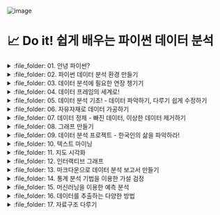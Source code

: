 ![image](https://github.com/sm9199/Python_Data_Analysis_Study/assets/128019851/9687c6c3-2e91-466f-9da9-abae4e090101)


# 📈 Do it! 쉽게 배우는 파이썬 데이터 분석 

<details>
<summary> :file_folder: 01. 안녕 파이썬? </summary>
<div markdown="1">

#### 📌 [01-1 데이터 분석과 파이썬](https://github.com/sm9199/Python_Data_Analysis_Study/blob/main/01.%20안녕%2C%20파이썬%3F/01-1%20데이터%20분석과%20파이썬.md)

#### 📌 [01-2 파이썬이 강력한 데이터 분석 도구인 이유](https://github.com/sm9199/Python_Data_Analysis_Study/blob/main/01.%20안녕%2C%20파이썬%3F/01-2%20파이썬이%20강력한%20데이터%20분석도구인%20이유.md)

</div>
</details>

<details>
<summary> :file_folder: 02. 파이썬 데이터 분석 환경 만들기 </summary>
<div markdown="1">

#### 📌 [02-1 아나콘다로 파이썬과 JupyterLab 설치하기](https://github.com/sm9199/Python_Data_Analysis_Study/blob/main/02.%20파이썬%20데이터%20분석%20환경%20만들기/02-1%20아나콘다로%20파이썬과%20JupyterLab%20설치하기.md)

#### 📌 [02-2 JupyterLab과 설치하기](https://github.com/sm9199/Python_Data_Analysis_Study/blob/main/02.%20파이썬%20데이터%20분석%20환경%20만들기/02-2%20JupyterLab과%20친해지기.md)

</div>
</details>

<details>
<summary> :file_folder: 03. 데이터 분석에 필요한 연장 챙기기 </summary>
<div markdown="1">

#### 📌 [03-1 변하는 수, '변수' 이해하기](https://github.com/sm9199/Python_Data_Analysis_Study/blob/main/03.%20데이터%20분석에%20필요한%20연장%20챙기기/03-1%20변하는%20수,%20'변수'%20이해하기.md)

#### 📌 [03-2 마술 상자 같은 '함수' 이해하기](https://github.com/sm9199/Python_Data_Analysis_Study/blob/main/03.%20데이터%20분석에%20필요한%20연장%20챙기기/03-2%20마술%20상자%20같은%20'함수'%20이해하기.md)

#### 📌 [03-3 함수 꾸러미, '패키지' 이해하기](https://github.com/sm9199/Python_Data_Analysis_Study/blob/main/03.%20데이터%20분석에%20필요한%20연장%20챙기기/03-3%20함수%20꾸러미,%20'패키지'%20이해하기.md)

</div>
</details>

<details>
<summary> :file_folder: 04. 데이터 프레임의 세계로! </summary>
<div markdown="1">

#### 📌 [04-1 데이터 프레임 이해하기 - 데이터는 어떻게 생겼나?](https://github.com/sm9199/Python_Data_Analysis_Study/blob/main/04.%20데이터%20프레임의%20세계로!/04-1%20데이터%20프레임%20이해하기.md)

#### 📌 [04-2 데이터 프레임 만들기 - 시험 성적 데이터를 만들어 보자! - ver.뉴진스](https://github.com/sm9199/Python_Data_Analysis_Study/blob/main/04.%20데이터%20프레임의%20세계로!/04-2%20데이터%20프레임%20만들기.md)

#### 📌 [04-3 외부 데이터 이용하기 - 축적된 시험 성적 데이터를 불러오자!](https://github.com/sm9199/Python_Data_Analysis_Study/blob/main/04.%20데이터%20프레임의%20세계로!/04-3%20외부데이터%20이용하기.md)

#### 📌 [04-4 정리하기](https://github.com/sm9199/Python_Data_Analysis_Study/blob/main/04.%20데이터%20프레임의%20세계로!/04-4%20정리하기.md)

</div>
</details>

<details>
<summary> :file_folder: 05. 데이터 분석 기초! - 데이터 파악하기, 다루기 쉽게 수정하기 </summary>
<div markdown="1">

#### 📌 [05-1 데이터 파악하기](https://github.com/sm9199/Python_Data_Analysis_Study/blob/main/05.%20데이터%20분석%20기초!%20%20-%20데이터%20파악하기%2C%20다루기%20쉽게%20수정하기/05-1%20데이터%20파악하기.md)

#### 📌 [05-2 변수명 바꾸기](https://github.com/sm9199/Python_Data_Analysis_Study/blob/main/05.%20데이터%20분석%20기초!%20%20-%20데이터%20파악하기%2C%20다루기%20쉽게%20수정하기/05-2%20변수명%20바꾸기.md)

#### 📌 [05-3 파생변수 만들기](https://github.com/sm9199/Python_Data_Analysis_Study/blob/main/05.%20데이터%20분석%20기초!%20%20-%20데이터%20파악하기,%20다루기%20쉽게%20수정하기/05-3%20파생변수%20만들기.md)

#### 📌 [05-4 정리하기](https://github.com/sm9199/Python_Data_Analysis_Study/blob/main/05.%20데이터%20분석%20기초!%20%20-%20데이터%20파악하기%2C%20다루기%20쉽게%20수정하기/05-5%20분석%20도전.md)

#### 📌 [05-5 분석 도전](https://github.com/sm9199/Python_Data_Analysis_Study/blob/main/05.%20데이터%20분석%20기초!%20%20-%20데이터%20파악하기%2C%20다루기%20쉽게%20수정하기/05-5%20분석%20도전.md)

</div>
</details>

<details>
<summary> :file_folder: 06. 자유자재로 데이터 가공하기 </summary>
<div markdown="1">

#### 📌 [06-1 데이터 전처리 - 원하는 형태로 데이터 가공하기](https://github.com/sm9199/Python_Data_Analysis_Study/blob/main/06.%20자유자재로%20데이터%20가공하기/06-1%20데이터%20전처리%20-%20원하는%20형태로%20데이터%20가공하기.md)

#### 📌 [06-2 조건에 맞는 데이터만 추출하기](https://github.com/sm9199/Python_Data_Analysis_Study/blob/main/06.%20자유자재로%20데이터%20가공하기/06-2%20조건에%20맞는%20데이터만%20추출하기.md)

#### 📌 [06-3 필요한 변수만 추출하기](https://github.com/sm9199/Python_Data_Analysis_Study/blob/main/06.%20자유자재로%20데이터%20가공하기/06-3%20필요한%20변수만%20추출하기.md)

#### 📌 [06-4 순서대로 정렬하기](https://github.com/sm9199/Python_Data_Analysis_Study/blob/main/06.%20자유자재로%20데이터%20가공하기/06-3%20필요한%20변수만%20추출하기.md)

#### 📌 [06-5 파생변수 추가하기](https://github.com/sm9199/Python_Data_Analysis_Study/blob/main/06.%20자유자재로%20데이터%20가공하기/06-5%20파생변수%20추가하기.md)

#### 📌 [06-6 집단별로 요약하기](https://github.com/sm9199/Python_Data_Analysis_Study/blob/main/06.%20자유자재로%20데이터%20가공하기/06-6%20집단별로%20요약하기.md)

#### 📌 [06-7 데이터 합치기](https://github.com/sm9199/Python_Data_Analysis_Study/blob/main/06.%20자유자재로%20데이터%20가공하기/06-7%20데이터%20합치기.md)

#### 📌 [06-8 정리하기](https://github.com/sm9199/Python_Data_Analysis_Study/blob/main/06.%20자유자재로%20데이터%20가공하기/06-8%20정리하기.md)

#### 📌 [06-9 분석 도전](https://github.com/sm9199/Python_Data_Analysis_Study/blob/main/06.%20자유자재로%20데이터%20가공하기/06-9%20분석%20도전.md)

</div>
</details>

<details>
<summary> :file_folder: 07. 데이터 정제 - 빠진 데이터, 이상한 데이터 제거하기 </summary>
<div markdown="1">

#### 📌 [07-1 빠진 데이터를 찾아라! - 결측치 정제하기](https://github.com/sm9199/Python_Data_Analysis_Study/blob/main/07.%20데이터%20정제%20-%20빠진%20데이터%2C%20이상한%20데이터%20제거하기/07-1%20빠진%20데이터를%20찾아라!.md)

#### 📌 [07-2 이상한 데이터를 찾아라! - 이상 정제하기](https://github.com/sm9199/Python_Data_Analysis_Study/blob/main/07.%20데이터%20정제%20-%20빠진%20데이터%2C%20이상한%20데이터%20제거하기/07-2%20이상한%20데이터를%20찾아라!.md)

#### 📌 [07-3 정리하기](https://github.com/sm9199/Python_Data_Analysis_Study/blob/main/07.%20데이터%20정제%20-%20빠진%20데이터%2C%20이상한%20데이터%20제거하기/07-3%20정리하기.md)

</div>
</details>

<details>
<summary> :file_folder: 08. 그래프 만들기 </summary>
<div markdown="1">

#### 📌 [08-1 파이썬으로 만들 수 있는 그래프 살펴보기](https://github.com/sm9199/Python_Data_Analysis_Study/blob/main/08.%20그래프%20만들기/08-1%20파이썬으로%20만들%20수%20있는%20그래프%20살펴보기.md)

#### 📌 [08-2 산점도](https://github.com/sm9199/Python_Data_Analysis_Study/blob/main/08.%20그래프%20만들기/08-2%20산점도.md)

#### 📌 [08-3 막대 그래프](https://github.com/sm9199/Python_Data_Analysis_Study/blob/main/08.%20그래프%20만들기/08-3%20막대그래프.md)

#### 📌 [08-4 선 그래프](https://github.com/sm9199/Python_Data_Analysis_Study/blob/main/08.%20그래프%20만들기/08-4%20선%20그래프.md)

#### 📌 [08-5 상자 그림](https://github.com/sm9199/Python_Data_Analysis_Study/blob/main/08.%20그래프%20만들기/08-5%20상자%20그림.md)

#### 📌 [08-6 정리하기](https://github.com/sm9199/Python_Data_Analysis_Study/blob/main/08.%20그래프%20만들기/08-6%20정리하기.md)

</div>
</details>


<details>
<summary> :file_folder: 09. 데이터 분석 프로젝트 - 한국인의 삶을 파악하라! </summary>
<div markdown="1">


#### 📌 [09-1 '한국복지패널 데이터' 분석 준비하기](https://github.com/sm9199/Python_Data_Analysis_Study/blob/main/09.%20데이터%20분석%20프로젝트%20-%20한국인의%20삶을%20파악하라!/09-1%20'한국복지패널%20데이터'%20분석%20준비하기.md)

#### 📌 [09-2 성별에 따른 월급 차이 - 성별에 따라 월급이 다를까?](https://github.com/sm9199/Python_Data_Analysis_Study/blob/main/09.%20데이터%20분석%20프로젝트%20-%20한국인의%20삶을%20파악하라!/09-2%20성별에%20따른%20월급%20차이%20-%20성별에%20따라%20월급이%20다를까%3F.md)

#### 📌 [09-3 나이와 월급의 관계 - 몇 살 때 월급을 가장 많이 받을까?](https://github.com/sm9199/Python_Data_Analysis_Study/blob/main/09.%20데이터%20분석%20프로젝트%20-%20한국인의%20삶을%20파악하라!/09-3%20나이와%20월급의%20관계%20-%20몇%20살%20때%20월급을%20가장%20많이%20받을까%3F.md)

#### 📌 [09-4 연령대에 따른 월급 차이 - 어떤 연령대의 월급이 가장 많을까?](https://github.com/sm9199/Python_Data_Analysis_Study/blob/main/09.%20데이터%20분석%20프로젝트%20-%20한국인의%20삶을%20파악하라!/09-4%20연령대에%20따른%20월급%20차이%20-%20어떤%20연령대의%20월급이%20가장%20많을까%3F.md)

#### 📌 [09-5 연령대 및 성별 월급 차이 - 성별 월급 차이는 연령대별로 다를까?](https://github.com/sm9199/Python_Data_Analysis_Study/blob/main/09.%20데이터%20분석%20프로젝트%20-%20한국인의%20삶을%20파악하라!/09-5%20연령대%20및%20성별%20월급%20차이%20-%20성별%20월급%20차이는%20연령대별로%20다를까%3F.md)

#### 📌 [09-6 직업별 월급 차이 - 어떤 직업이 월급을 가장 많이 받을까?](https://github.com/sm9199/Python_Data_Analysis_Study/blob/main/09.%20데이터%20분석%20프로젝트%20-%20한국인의%20삶을%20파악하라!/09-6%20직업별%20월급%20차이%20-%20어떤%20직업이%20월급을%20가장%20많이%20받을까%3F.md)

#### 📌 [09-7 성별 직업 빈도 - 성별로 어떤 직업이 가장 많을까?](https://github.com/sm9199/Python_Data_Analysis_Study/blob/main/09.%20데이터%20분석%20프로젝트%20-%20한국인의%20삶을%20파악하라!/09-7%20성별%20직업%20빈도%20-%20성별로%20어떤%20직업이%20가장%20많을까%3F.md)

#### 📌 [09-8 종교 유무에 따른 이혼율 - 종교가 있으면 이혼을 덜 할까?](https://github.com/sm9199/Python_Data_Analysis_Study/blob/main/09.%20데이터%20분석%20프로젝트%20-%20한국인의%20삶을%20파악하라!/09-8%20종교%20유무에%20따른%20이혼율%20-%20종교가%20있으면%20이혼을%20덜%20할까%3F.md)

#### 📌 [09-9 지역별 연령대 비율 - 어느 지역에 노년층이 많을까?](https://github.com/sm9199/Python_Data_Analysis_Study/blob/main/09.%20데이터%20분석%20프로젝트%20-%20한국인의%20삶을%20파악하라!/09-9%20지역별%20연령대%20비율%20-%20어느%20지역에%20노년층이%20많을까%3F.md)


</div>
</details>

<details>
<summary> :file_folder: 10. 텍스트 마이닝 </summary>
<div markdown="1">

#### 📌 [10-1 대통령 연설문 텍스트 마이닝](https://github.com/sm9199/Python_Data_Analysis_Study/blob/main/10.%20텍스트%20마이닝/10-1%20대통령%20연설문%20텍스트%20마이닝.md)

</div>
</details>

<details>
<summary> :file_folder: 11. 지도 시각화 </summary>
<div markdown="1">

#### 📌 [11-1 시군구별 인구 단계 구분도 만들기](https://github.com/sm9199/Python_Data_Analysis_Study/blob/main/11.%20지도%20시각화/11-1%20시군구별%20인구%20단계%20구분도%20만들기.md)

#### 📌 [11-2 서울시 동별 외국인 인구 단계 구분도 만들기](https://github.com/sm9199/Python_Data_Analysis_Study/blob/main/11.%20지도%20시각화/11-2%20서울시%20동별%20외국인%20인구%20단계%20구분도%20만들기.md)

</div>
</details>

<details>
<summary> :file_folder: 12. 인터랙티브 그래프 </summary>
<div markdown="1">

#### 📌 [12-1 인터랙티브 그래프 만들기](https://github.com/sm9199/Python_Data_Analysis_Study/blob/main/12.%20인터랙티브%20그래프/12-1%20인터랙티브%20그래프%20만들기.md)

</div>
</details>

<details>
<summary> :file_folder: 13. 마크다운으로 데이터 분석 보고서 만들기 </summary>
<div markdown="1">

#### 📌 [13-1 신뢰할 수 있는 데이터 분석 보고서 만들기](https://github.com/sm9199/Python_Data_Analysis_Study/blob/main/13.%20마크다운으로%20데이터%20분석%20보고서%20만들기/13-1%20신뢰할%20수%20있는%20데이터%20분석%20보고서%20만들기.md)

#### 📌 [13-2 마크다운 문서 만들기](https://github.com/sm9199/Python_Data_Analysis_Study/blob/main/13.%20마크다운으로%20데이터%20분석%20보고서%20만들기/13-2%20마크다운%20문서%20만들기.md)

</div>
</details>

<details>
<summary> :file_folder: 14. 통계 분석 기법을 이용한 가설 검정 </summary>
<div markdown="1">

#### 📌 [14-1 가설 검정이란?](https://github.com/sm9199/Python_Data_Analysis_Study/blob/main/14.%20통계%20분석%20기법을%20이용한%20가설%20검정/14-1%20가설%20검정이란%3F.md)

#### 📌 [14-2 t 검정 - 두 집단의 평균 비교하기](https://github.com/sm9199/Python_Data_Analysis_Study/blob/main/14.%20통계%20분석%20기법을%20이용한%20가설%20검정/14-2%20t%20검정%20-%20두%20집단의%20평균%20비교하기.md)

#### 📌 [14-3 t 검정 - 상관분석 - 두 변수의 관계 분석하기](https://github.com/sm9199/Python_Data_Analysis_Study/blob/main/14.%20통계%20분석%20기법을%20이용한%20가설%20검정/14-3%20상관분석%20-%20두%20변수의%20관계%20분석하기.md)

</div>
</details>

<details>
<summary> :file_folder: 15. 머신러닝을 이용한 예측 분석 </summary>
<div markdown="1">

#### 📌 [15-1 머신러닝 모델 알아보기](https://github.com/sm9199/Python_Data_Analysis_Study/blob/main/15.%20머신러닝을%20이용한%20예측%20분석/15-1%20머신러닝%20모델%20알아보기.md)

#### 📌 [15-2 소득 예측 모델 만들기](https://github.com/sm9199/Python_Data_Analysis_Study/blob/main/15.%20머신러닝을%20이용한%20예측%20분석/15-2%20소득%20예측%20모델%20만들기.md)

</div>
</details>

<details>
<summary> :file_folder: 16. 데이터를 추출하는 다양한 방법 </summary>
<div markdown="1">
  
#### 📌 [16-1 [] 이용하기](https://github.com/sm9199/Python_Data_Analysis_Study/blob/main/16.%20데이터를%20추출하는%20다양한%20방법/16-1%20%5B%5D%20이용하기.md)

#### 📌 [16-2 df.loc[] 이용하기](https://github.com/sm9199/Python_Data_Analysis_Study/blob/main/16.%20데이터를%20추출하는%20다양한%20방법/16-2%20df.loc%5B%5D%20이용하기.md)

#### 📌 [16-3 df.iloc[] 이용하기](https://github.com/sm9199/Python_Data_Analysis_Study/blob/main/16.%20데이터를%20추출하는%20다양한%20방법/16-3%20df.iloc%5B%5D%20이용하기.md)

#### 📌 [16-4 정리하기](https://github.com/sm9199/Python_Data_Analysis_Study/blob/main/16.%20데이터를%20추출하는%20다양한%20방법/16-4%20정리하기.md)

</div>
</details>

<details>
<summary> :file_folder: 17. 자료구조 다루기 </summary>
<div markdown="1">

#### 📌 [17-1 자료구조란?](https://github.com/sm9199/Python_Data_Analysis_Study/blob/main/17.%20자료구조%20다루기/17-1%20자료%20구조란%3F.md)
